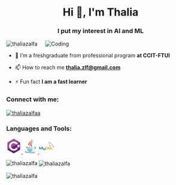 
<h1 align="center">Hi 👋, I'm Thalia</h1>
<h3 align="center">I put my interest in AI and ML </h3>
<img align="right" alt="Coding" width="400" src="https://cdn.dribbble.com/users/1162077/screenshots/3848914/programmer.gif">

<p align="left"> <img src="https://komarev.com/ghpvc/?username=thaliazalfa&label=Profile%20views&color=0e75b6&style=flat" alt="thaliazalfa" /> </p>

<!--<p align="left"> <a href="https://twitter.com/kawairubka" target="blank"><img src="https://img.shields.io/twitter/follow/kawairubka?logo=twitter&style=for-the-badge" alt="kawairubka" /></a> </p> -->

- 🌱 I’m a freshgraduate from professional program **at CCIT-FTUI**

- 📫 How to reach me **thalia.zlf@gmail.com**

- ⚡ Fun fact **I am a fast learner**

<h3 align="left">Connect with me:</h3>
<p align="left">
<!-- <a href="https://twitter.com/kawairubka" target="blank"><img align="center" src="https://raw.githubusercontent.com/rahuldkjain/github-profile-readme-generator/master/src/images/icons/Social/twitter.svg" alt="kawairubka" height="30" width="40" /></a> --> 
<a href="https://instagram.com/thaliazalfaa" target="blank"><img align="center" src="https://raw.githubusercontent.com/rahuldkjain/github-profile-readme-generator/master/src/images/icons/Social/instagram.svg" alt="thaliazalfaa" height="30" width="40" /></a>
</p>

<h3 align="left">Languages and Tools:</h3>
<p align="left"> <a href="https://www.w3schools.com/cs/" target="_blank" rel="noreferrer"> <img src="https://raw.githubusercontent.com/devicons/devicon/master/icons/csharp/csharp-original.svg" alt="csharp" width="40" height="40"/> </a> <a href="https://www.java.com" target="_blank" rel="noreferrer"> <img src="https://raw.githubusercontent.com/devicons/devicon/master/icons/java/java-original.svg" alt="java" width="40" height="40"/> </a> <a href="https://www.mysql.com/" target="_blank" rel="noreferrer"> <img src="https://raw.githubusercontent.com/devicons/devicon/master/icons/mysql/mysql-original-wordmark.svg" alt="mysql" width="40" height="40"/> </a> </p>

<p><img align="left" src="https://github-readme-stats.vercel.app/api/top-langs?username=thaliazalfa&show_icons=true&locale=en&layout=compact" alt="thaliazalfa" /></p>

<p>&nbsp;<img align="center" src="https://github-readme-stats.vercel.app/api?username=thaliazalfa&show_icons=true&locale=en" alt="thaliazalfa" /></p>

<p><img align="center" src="https://github-readme-streak-stats.herokuapp.com/?user=thaliazalfa&" alt="thaliazalfa" /></p>
